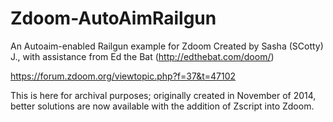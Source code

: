 # Zdoom-AutoAimRailgun

An Autoaim-enabled Railgun example for Zdoom
Created by Sasha (SCotty) J., with assistance from Ed the Bat (http://edthebat.com/doom/)

https://forum.zdoom.org/viewtopic.php?f=37&t=47102

This is here for archival purposes; originally created in November of 2014, better solutions are now available with the addition of Zscript into Zdoom.
